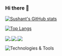 ### Hi there 👋

[![Sushant's GitHub stats](https://github-readme-stats.vercel.app/api?username=sushantgwr87&hide=contribs,prs,issues&show_icons=true&theme=midnight-purple)](https://github.com/sushantgwr87)

<!-- [![Readme Card](https://github-readme-stats.vercel.app/api/pin/?username=sushantgwr87&repo=portfolio&theme=midnight-purple)](https://github.com/sushantgwr87/portfolio) -->

[![Top Langs](https://github-readme-stats.vercel.app/api/top-langs/?username=sushantgwr87&theme=midnight-purple)](https://github.com/sushantgwr87)

<a href="https://github.com/sushantgwr87/Inked-Diary">
  <img align="center" src="https://github-readme-stats.vercel.app/api/pin/?username=sushantgwr87&repo=Inked-Diary&theme=midnight-purple" />
</a>
<a href="https://github.com/sushantgwr87/Clock-Timer">
  <img align="center" src="https://github-readme-stats.vercel.app/api/pin/?username=sushantgwr87&repo=Clock-Timer&theme=midnight-purple" />
</a>
<a href="https://github.com/sushantgwr87/portfolio">
  <img align="center" src="https://github-readme-stats.vercel.app/api/pin/?username=sushantgwr87&repo=portfolio&theme=midnight-purple" />
</a>


![Technologies & Tools](https://img.shields.io/badge/<Code>-<JavaScript>-informational?style=flat&logo=<javascript>&logoColor=yellow&color=2bbc8a)
